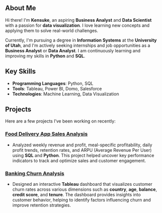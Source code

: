 ## About Me

Hi there! I'm **Kensuke**, an aspiring **Business Analyst** and **Data Scientist** with a passion for **data visualization**. I love learning new concepts and applying them to solve real-world challenges.

Currently, I'm pursuing a degree in **Information Systems** at the **University of Utah**, and I'm actively seeking internships and job opportunities as a **Business Analyst** or **Data Analyst**. I am continuously learning and improving my skills in **Python** and **SQL**. 



## Key Skills

- **Programming Languages**: Python, SQL  
- **Tools**: Tableau, Power BI, Domo, Salesforce  
- **Technologies**: Machine Learning, Data Visualization

## Projects

Here are a few projects I’ve been working on recently:

### [Food Delivery App Sales Analysis](https://github.com/kensuke0529/Food-Delivery-App-Sales-Analysis-Project)

- Analyzed weekly revenue and profit, meal-specific profitability, daily profit trends, retention rates, and ARPU (Average Revenue Per User) using **SQL** and **Python**. This project helped uncover key performance indicators to track and optimize sales and customer engagement.

### [Banking Churn Analysis](https://github.com/kensuke0529/Banking-Churn-project)

- Designed an interactive **Tableau** dashboard that visualizes customer churn rates across various dimensions such as **country**, **age**, **balance**, **credit score**, and **tenure**. The dashboard provides insights into customer behavior, helping to identify factors influencing churn and improve retention strategies.

